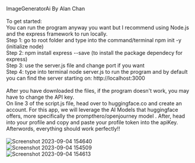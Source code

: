  ImageGeneratorAi By Alan Chan
<br />
<br />
 To get started:
<br />
You can run the program anyway you want but I recommend using Node.js and the express framework to run locally.
<br />
Step 1: go to root folder and type into the command/terminal npm init -y (initialize node)
<br />
Step 2: npm install express --save (to install the package dependecy for express)
<br />
Step 3: use the server.js file and change port if you want 
<br />
Step 4: type into terminal node server.js to run the program and by default you can find the server starting on: http://localhost:3000
<br />
<br />
After you have downloaded the files, if the program doesn't work, you may have to change the API key. 
<br />
On line 3 of the script.js file, head over to huggingface.co and create an account. For this app, we will leverage the AI Models that huggingface offers, more specifically the prompthero/openjourney model . After, head into your profile and copy and paste your profile token into
the apiKey.
<br />
Afterwords, everything should work perfectly!!
<br />
<br />
![Screenshot 2023-09-04 154640](https://github.com/Chanalan1/ImageGeneratorAi/assets/114122892/42806e62-6ea9-47cd-8811-8c9663d454c5)
<br />
![Screenshot 2023-09-04 154509](https://github.com/Chanalan1/ImageGeneratorAi/assets/114122892/c41a1b9f-8cee-4d8d-bf4e-f96d09f17fb4)
<br />
![Screenshot 2023-09-04 154613](https://github.com/Chanalan1/ImageGeneratorAi/assets/114122892/fc7ebe53-a505-415e-a025-aaa5346c691b)
